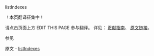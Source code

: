  listIndexes

 ！本页翻译征集中！

请点击页面上方 EDIT THIS PAGE 参与翻译。
详见：
[贡献指南]( https://github.com/JinMuInfo/MongoDB-Manual-zh/blob/master/CONTRIBUTING.md )、
[原文链接](  https://docs.mongodb.com/manual/reference/command/listIndexes/  )。

 参见

原文 - [listIndexes]( https://docs.mongodb.com/manual/reference/command/listIndexes/ )

